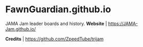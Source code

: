 # FawnGuardian.github.io
JAMA Jam leader boards and history.
**Website** | https://JAMA-Jam.github.io/

**Credits** | https://github.com/ZpeedTube/trijam
